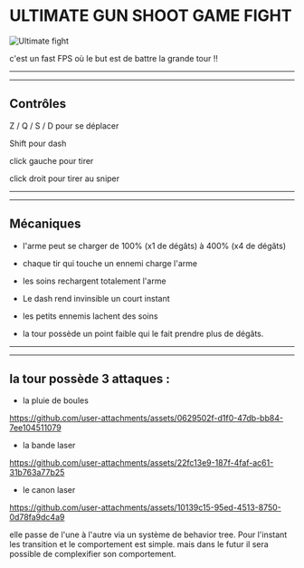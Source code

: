 # ULTIMATE GUN SHOOT GAME FIGHT

![Ultimate fight](https://github.com/user-attachments/assets/f80274f7-0864-4b1f-932f-8781e2fcaf2c)

c'est un fast FPS où le but est de battre la grande tour !!


--------------------------------------
--------------------------------------

## Contrôles

Z / Q / S / D pour se déplacer

Shift pour dash

click gauche pour tirer

click droit pour tirer au sniper

--------------------------------------
--------------------------------------
## Mécaniques

+ l'arme peut se charger de 100% (x1 de dégâts) à 400% (x4 de dégâts)

+  chaque tir qui touche un ennemi charge l'arme

+  les soins rechargent totalement l'arme


+  Le dash rend invinsible un court instant

+  les petits ennemis lachent des soins


+  la tour possède un point faible qui le fait prendre plus de dégâts.

--------------------------------------
--------------------------------------

## la tour possède 3 attaques : 
+ la pluie de boules
  
https://github.com/user-attachments/assets/0629502f-d1f0-47db-bb84-7ee104511079


+ la bande laser

https://github.com/user-attachments/assets/22fc13e9-187f-4faf-ac61-31b763a77b25


+ le canon laser

https://github.com/user-attachments/assets/10139c15-95ed-4513-8750-0d78fa9dc4a9

elle passe de l'une à l'autre via un système de behavior tree. Pour l'instant les transition et le comportement est simple. mais dans le futur il sera possible de complexifier son comportement.

